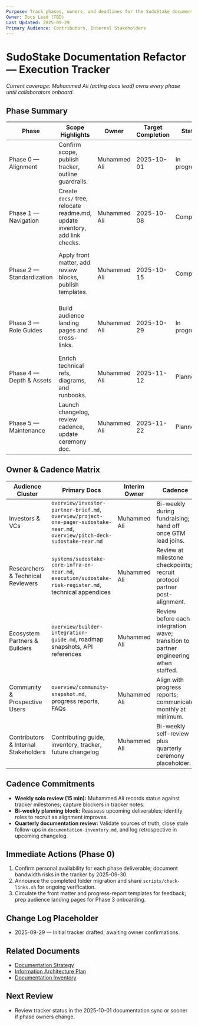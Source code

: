 ```yaml
---
Purpose: Track phases, owners, and deadlines for the SudoStake documentation refactor.
Owner: Docs Lead (TBD)
Last Updated: 2025-09-29
Primary Audience: Contributors, Internal Stakeholders
---
```


# SudoStake Documentation Refactor — Execution Tracker

_Current coverage: Muhammed Ali (acting docs lead) owns every phase until collaborators onboard._

## Phase Summary

| Phase | Scope Highlights | Owner | Target Completion | Status | Notes |
| --- | --- | --- | --- | --- | --- |
| Phase 0 — Alignment | Confirm scope, publish tracker, outline guardrails. | Muhammed Ali | 2025-10-01 | In progress | Cadence and owner gaps captured below. |
| Phase 1 — Navigation | Create `docs/` tree, relocate readme.md, update inventory, add link checks. | Muhammed Ali | 2025-10-08 | Completed | Folder migration live; run `scripts/check-links.sh` after future moves. |
| Phase 2 — Standardization | Apply front matter, add review blocks, publish templates. | Muhammed Ali | 2025-10-15 | Completed | Templates applied across docs; link checks automated via `scripts/check-links.sh`. |
| Phase 3 — Role Guides | Build audience landing pages and cross-links. | Muhammed Ali | 2025-10-29 | In progress | Investor, builder, and community briefs drafted; continue adding SME inputs. |
| Phase 4 — Depth & Assets | Enrich technical refs, diagrams, and runbooks. | Muhammed Ali | 2025-11-12 | Planned | Coordinate with future protocol partner. |
| Phase 5 — Maintenance | Launch changelog, review cadence, update ceremony doc. | Muhammed Ali | 2025-11-22 | Planned | Becomes ongoing once established. |

## Owner & Cadence Matrix

| Audience Cluster | Primary Docs | Interim Owner | Cadence |
| --- | --- | --- | --- |
| Investors & VCs | `overview/investor-partner-brief.md`, `overview/project-one-pager-sudostake-near.md`, `overview/pitch-deck-sudostake-near.md` | Muhammed Ali | Bi-weekly during fundraising; hand off once GTM lead joins. |
| Researchers & Technical Reviewers | `systems/sudostake-core-infra-on-near.md`, `execution/sudostake-risk-register.md`, technical appendices | Muhammed Ali | Review at milestone checkpoints; recruit protocol partner post-alignment. |
| Ecosystem Partners & Builders | `overview/builder-integration-guide.md`, roadmap snapshots, API references | Muhammed Ali | Review before each integration wave; transition to partner engineering when staffed. |
| Community & Prospective Users | `overview/community-snapshot.md`, progress reports, FAQs | Muhammed Ali | Align with progress reports; communicate monthly at minimum. |
| Contributors & Internal Stakeholders | Contributing guide, inventory, tracker, future changelog | Muhammed Ali | Bi-weekly self-review plus quarterly ceremony placeholder. |

## Cadence Commitments

- **Weekly solo review (15 min):** Muhammed Ali records status against tracker milestones; capture blockers in tracker notes.
- **Bi-weekly planning block:** Reassess upcoming deliverables; identify roles to recruit as alignment improves.
- **Quarterly documentation review:** Validate sources of truth, close stale follow-ups in `documentation-inventory.md`, and log retrospective in upcoming changelog.

## Immediate Actions (Phase 0)

1. Confirm personal availability for each phase deliverable; document bandwidth risks in the tracker by 2025-09-30.
2. Announce the completed folder migration and share `scripts/check-links.sh` for ongoing verification.
3. Circulate the front matter and progress-report templates for feedback; prep audience landing pages for Phase 3 onboarding.

## Change Log Placeholder

- 2025-09-29 — Initial tracker drafted; awaiting owner confirmations.

## Related Documents

- [Documentation Strategy](./documentation-strategy.md)
- [Information Architecture Plan](./information-architecture-plan.md)
- [Documentation Inventory](./documentation-inventory.md)

## Next Review

- Review tracker status in the 2025-10-01 documentation sync or sooner if phase owners change.
